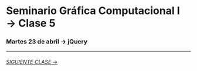 # Seminario Gráfica Computacional I → Clase 5

### Martes 23 de abril → jQuery


- - - - - - - 

###### [SIGUIENTE CLASE →](https://github.com/profesorfaco/DGP502-2019/tree/gh-pages/clase-06)
